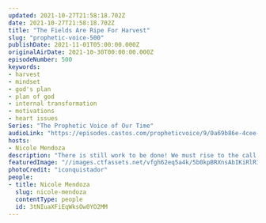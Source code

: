 ```yaml
---
updated: 2021-10-27T21:58:18.702Z
date: 2021-10-27T21:58:18.702Z
title: "The Fields Are Ripe For Harvest"
slug: "prophetic-voice-500"
publishDate: 2021-11-01T05:00:00.000Z
originalAirDate: 2021-10-30T00:00:00.000Z
episodeNumber: 500
keywords:
- harvest
- mindset
- god's plan
- plan of god
- internal transformation
- motivations
- heart issues
Series: "The Prophetic Voice of Our Time"
audioLink: "https://episodes.castos.com/propheticvoice/9/0a69b86e-4cee-43ed-86ee-7504f1bd3e05/10-30-31-21-The-Prophetic-Voice-of-our-Time-mixdown-.mp3"
hosts:
- Nicole Mendoza
description: "There is still work to be done! We must rise to the call that God has given us and allow Him to change our mindset. We must remember that the changes He has in store will come about in unexpected ways, and that they are not only external transformations, but internal as well."
featuredImage: "//images.ctfassets.net/vfgh62eq5a4k/5b0kpBRXnsAbIKiRlR13rx/34bfe737497d6e35893b0b090574dd17/max-O_TVsaeZNlE-unsplash__1_.jpg"
photoCredit: "iconquistador"
people:
- title: Nicole Mendoza
  slug: nicole-mendoza
  contentType: people
  id: 3tNIuaXFiEqWksOw0YO2MM
---
```

